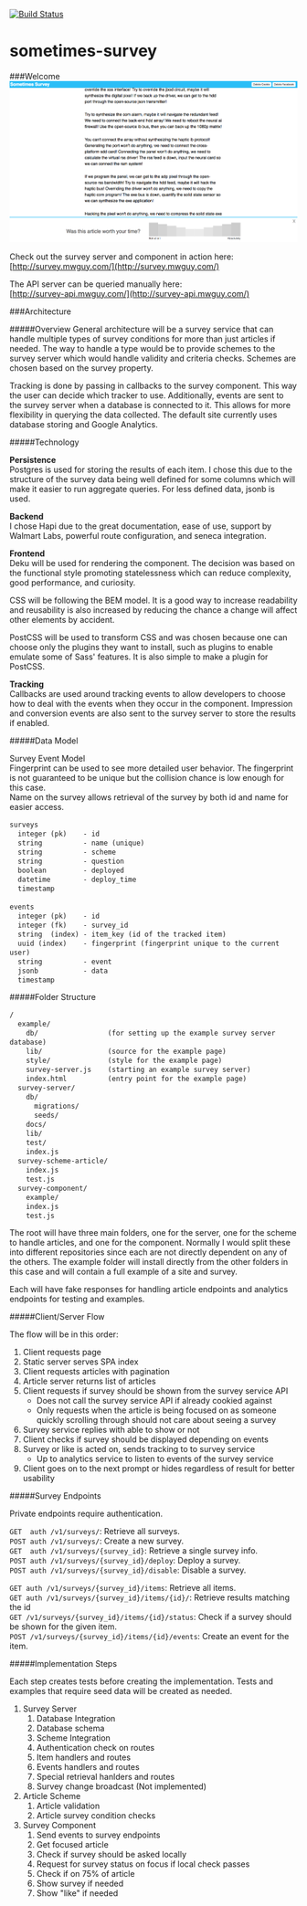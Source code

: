 [![Build Status](https://travis-ci.org/MWGitHub/sometimes-survey.svg?branch=master)](https://travis-ci.org/MWGitHub/sometimes-survey)

# sometimes-survey

###Welcome
![welcome]

Check out the survey server and component in action here:  
[http://survey.mwguy.com/](http://survey.mwguy.com/)

The API server can be queried manually here:  
[http://survey-api.mwguy.com/](http://survey-api.mwguy.com/)

###Architecture

#####Overview
General architecture will be a survey service that can handle multiple types of survey conditions for more than just articles if needed. The way to handle a type would be to provide schemes to the survey server which would handle validity and criteria checks. Schemes are chosen based on the survey property.

Tracking is done by passing in callbacks to the survey component. This way the user can decide which tracker to use. Additionally, events are sent to the survey server when a database is connected to it. This allows for more flexibility in querying the data collected. The default site currently uses database storing and Google Analytics.

#####Technology

**Persistence**   
Postgres is used for storing the results of each item. I chose this due to the structure of the survey data being well defined for some columns which will make it easier to run aggregate queries. For less defined data, jsonb is used.

**Backend**  
I chose Hapi due to the great documentation, ease of use, support by Walmart Labs, powerful route configuration, and seneca integration.

**Frontend**  
Deku will be used for rendering the component. The decision was based on the functional style promoting statelessness which can reduce complexity, good performance, and curiosity.

CSS will be following the BEM model. It is a good way to increase readability and reusability is also increased by reducing the chance a change will affect other elements by accident.  

PostCSS will be used to transform CSS and was chosen because one can choose only the plugins they want to install, such as plugins to enable emulate some of Sass' features. It is also simple to make a plugin for PostCSS.

**Tracking**  
Callbacks are used around tracking events to allow developers to choose how to deal with the events when they occur in the component. Impression and conversion events are also sent to the survey server to store the results if enabled.

#####Data Model

Survey Event Model  
Fingerprint can be used to see more detailed user behavior. The fingerprint is not guaranteed to be unique but the collision chance is low enough for this case.  
Name on the survey allows retrieval of the survey by both id and name for easier access.

```
surveys
  integer (pk)    - id
  string          - name (unique)
  string          - scheme
  string          - question
  boolean         - deployed
  datetime        - deploy_time
  timestamp

events
  integer (pk)    - id
  integer (fk)    - survey_id
  string  (index) - item_key (id of the tracked item)
  uuid (index)    - fingerprint (fingerprint unique to the current user)
  string          - event
  jsonb           - data
  timestamp
```

#####Folder Structure
```
/
  example/
    db/                 (for setting up the example survey server database)
    lib/                (source for the example page)
    style/              (style for the example page)
    survey-server.js    (starting an example survey server)
    index.html          (entry point for the example page)
  survey-server/
    db/
      migrations/
      seeds/
    docs/
    lib/
    test/
    index.js
  survey-scheme-article/
    index.js
    test.js
  survey-component/  
    example/
    index.js
    test.js
```  

The root will have three main folders, one for the server, one for the scheme to handle articles, and one for the component. Normally I would split these into different repositories since each are not directly dependent on any of the others. The example folder will install directly from the other folders in this case and will contain a full example of a site and survey.

Each will have fake responses for handling article endpoints and analytics endpoints for testing and examples.

#####Client/Server Flow

The flow will be in this order:

1. Client requests page
1. Static server serves SPA index
1. Client requests articles with pagination
1. Article server returns list of articles
1. Client requests if survey should be shown from the survey service API
    * Does not call the survey service API if already cookied against
    * Only requests when the article is being focused on as someone quickly scrolling through should not care about seeing a survey
1. Survey service replies with able to show or not
1. Client checks if survey should be displayed depending on events
1. Survey or like is acted on, sends tracking to to survey service
    * Up to analytics service to listen to events of the survey service
1. Client goes on to the next prompt or hides regardless of result for better usability

#####Survey Endpoints

Private endpoints require authentication.

`GET  auth /v1/surveys/`: Retrieve all surveys.  
`POST auth /v1/surveys/`: Create a new survey.  
`GET  auth /v1/surveys/{survey_id}`: Retrieve a single survey info.  
`POST auth /v1/surveys/{survey_id}/deploy`: Deploy a survey.  
`POST auth /v1/surveys/{survey_id}/disable`: Disable a survey.  

`GET auth /v1/surveys/{survey_id}/items`: Retrieve all items.  
`GET auth /v1/surveys/{survey_id}/items/{id}/`: Retrieve results matching the id  
`GET /v1/surveys/{survey_id}/items/{id}/status`:  Check if a survey should be shown for the given item.  
`POST /v1/surveys/{survey_id}/items/{id}/events`: Create an event for the item.  

#####Implementation Steps

Each step creates tests before creating the implementation. Tests and examples that require seed data will be created as needed.

1. Survey Server
    1. Database Integration
    1. Database schema
    1. Scheme Integration
    1. Authentication check on routes
    1. Item handlers and routes
    1. Events handlers and routes
    1. Special retrieval hanlders and routes
    1. Survey change broadcast (Not implemented)
1. Article Scheme
    1. Article validation
    1. Article survey condition checks
1. Survey Component
    1. Send events to survey endpoints
    1. Get focused article
    1. Check if survey should be asked locally
    1. Request for survey status on focus if local check passes
    1. Check if on 75% of article
    1. Show survey if needed
    1. Show "like" if needed



[welcome]: ./docs/images/welcome.png
